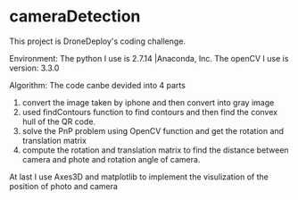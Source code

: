 # cameraDetection
This project is DroneDeploy's coding challenge.

Environment: 
The python I use is 2.7.14 |Anaconda, Inc.
The openCV I use is version: 3.3.0

Algorithm:
The code canbe devided into 4 parts
1. convert the image taken by iphone and then convert into gray image
2. used findContours function to find contours and then find the convex hull of the QR code.
3. solve the PnP problem using OpenCV function and get the rotation and translation matrix
4. compute the rotation and translation matrix to find the distance between camera and phote and rotation angle of camera.

At last
I use Axes3D and matplotlib to implement the visulization of the position of photo and camera
